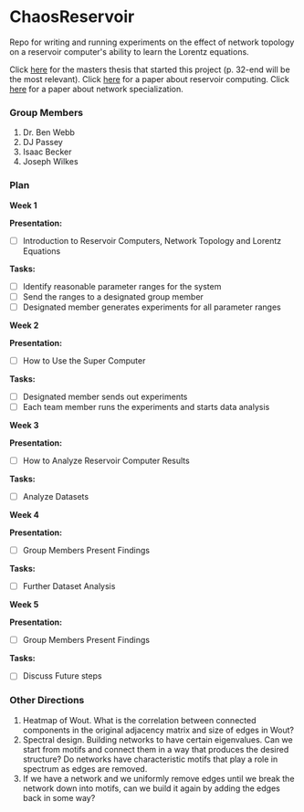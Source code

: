 # ChaosReservoir
Repo for writing and running experiments on the effect of network topology on a reservoir computer's ability to learn the Lorentz equations.

Click [here](Papers/djpassey_thesis.pdf) for the masters thesis that started this project (p. 32-end will be the most relevant). Click [here](Papers/attractor_recon.pdf) for a paper about reservoir computing. Click [here](Papers/spect_dyn_specialization.pdf) for a paper about network specialization.
### Group Members
1. Dr. Ben Webb
2. DJ Passey
3. Isaac Becker
4. Joseph Wilkes

### Plan
**Week 1**

__Presentation:__
* [ ] Introduction to Reservoir Computers, Network Topology and Lorentz Equations

__Tasks:__
* [ ] Identify reasonable parameter ranges for the system
* [ ] Send the ranges to a designated group member
* [ ] Designated member generates experiments for all parameter ranges

**Week 2**

__Presentation:__
* [ ] How to Use the Super Computer

__Tasks:__
* [ ] Designated member sends out experiments
* [ ] Each team member runs the experiments and starts data analysis

**Week 3**

__Presentation:__

* [ ] How to Analyze Reservoir Computer Results

__Tasks:__
* [ ] Analyze Datasets

**Week 4**

__Presentation:__
* [ ] Group Members Present Findings

__Tasks:__
* [ ] Further Dataset Analysis

**Week 5**

__Presentation:__
* [ ] Group Members Present Findings

__Tasks:__
* [ ] Discuss Future steps


### Other Directions

1. Heatmap of Wout. What is the correlation between connected components in the original adjacency matrix and size of edges in Wout?
2. Spectral design. Building networks to have certain eigenvalues. Can we start from motifs and connect them in a way that produces the desired structure? Do networks have characteristic motifs that play a role in spectrum as edges are removed.
3. If we have a network and we uniformly remove edges until we break the network down into motifs, can we build it again by adding the edges back in some way?

